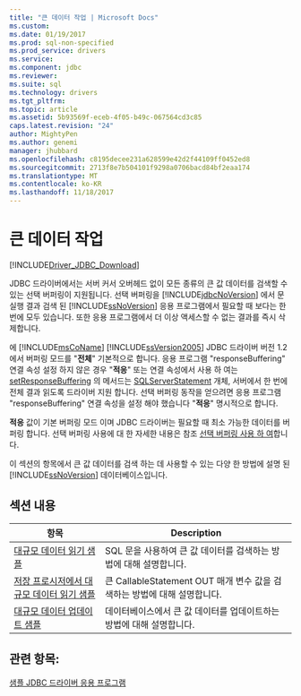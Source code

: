 ```yaml
---
title: "큰 데이터 작업 | Microsoft Docs"
ms.custom: 
ms.date: 01/19/2017
ms.prod: sql-non-specified
ms.prod_service: drivers
ms.service: 
ms.component: jdbc
ms.reviewer: 
ms.suite: sql
ms.technology: drivers
ms.tgt_pltfrm: 
ms.topic: article
ms.assetid: 5b93569f-eceb-4f05-b49c-067564cd3c85
caps.latest.revision: "24"
author: MightyPen
ms.author: genemi
manager: jhubbard
ms.openlocfilehash: c8195decee231a628599e42d2f44109ff0452ed8
ms.sourcegitcommit: 2713f8e7b504101f9298a0706bacd84bf2eaa174
ms.translationtype: MT
ms.contentlocale: ko-KR
ms.lasthandoff: 11/18/2017
---
```

# <a name="working-with-large-data"></a>큰 데이터 작업
[!INCLUDE[Driver_JDBC_Download](../../../includes/driver_jdbc_download.md)]

  JDBC 드라이버에서는 서버 커서 오버헤드 없이 모든 종류의 큰 값 데이터를 검색할 수 있는 선택 버퍼링이 지원됩니다. 선택 버퍼링을 [!INCLUDE[jdbcNoVersion](../../../includes/jdbcnoversion_md.md)] 에서 문 실행 결과 검색 된 [!INCLUDE[ssNoVersion](../../../includes/ssnoversion_md.md)] 응용 프로그램에서 필요할 때 보다는 한 번에 모두 있습니다. 또한 응용 프로그램에서 더 이상 액세스할 수 없는 결과를 즉시 삭제합니다.  
  
 에 [!INCLUDE[msCoName](../../../includes/msconame_md.md)] [!INCLUDE[ssVersion2005](../../../includes/ssversion2005_md.md)] JDBC 드라이버 버전 1.2에서 버퍼링 모드를 "**전체**" 기본적으로 합니다. 응용 프로그램 "responseBuffering" 연결 속성 설정 하지 않은 경우 "**적응**" 또는 연결 속성에서 사용 하 여는 [setResponseBuffering](../../../connect/jdbc/reference/setresponsebuffering-method-sqlserverstatement.md) 의 메서드는 [ SQLServerStatement](../../../connect/jdbc/reference/sqlserverstatement-class.md) 개체, 서버에서 한 번에 전체 결과 읽도록 드라이버 지원 합니다. 선택 버퍼링 동작을 얻으려면 응용 프로그램 "responseBuffering" 연결 속성을 설정 해야 했습니다 "**적응**" 명시적으로 합니다.  
  
 **적응** 값이 기본 버퍼링 모드 이며 JDBC 드라이버는 필요할 때 최소 가능한 데이터를 버퍼링 합니다. 선택 버퍼링 사용에 대 한 자세한 내용은 참조 [선택 버퍼링 사용 하 여](../../../connect/jdbc/using-adaptive-buffering.md)합니다.  
  
 이 섹션의 항목에서 큰 값 데이터를 검색 하는 데 사용할 수 있는 다양 한 방법에 설명 된 [!INCLUDE[ssNoVersion](../../../includes/ssnoversion_md.md)] 데이터베이스입니다.  
  
## <a name="in-this-section"></a>섹션 내용  
  
|항목|Description|  
|-----------|-----------------|  
|[대규모 데이터 읽기 샘플](../../../connect/jdbc/reading-large-data-sample.md)|SQL 문을 사용하여 큰 값 데이터를 검색하는 방법에 대해 설명합니다.|  
|[저장 프로시저에서 대규모 데이터 읽기 샘플](../../../connect/jdbc/reading-large-data-with-stored-procedures-sample.md)|큰 CallableStatement OUT 매개 변수 값을 검색하는 방법에 대해 설명합니다.|  
|[대규모 데이터 업데이트 샘플](../../../connect/jdbc/updating-large-data-sample.md)|데이터베이스에서 큰 값 데이터를 업데이트하는 방법에 대해 설명합니다.|  
  
## <a name="see-also"></a>관련 항목:  
 [샘플 JDBC 드라이버 응용 프로그램](../../../connect/jdbc/sample-jdbc-driver-applications.md)  
  
  
